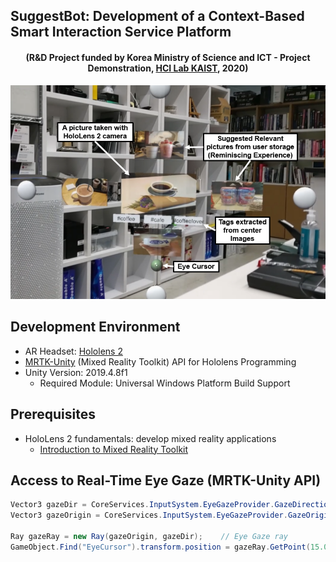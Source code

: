 ## SuggestBot: Development of a Context-Based Smart Interaction Service Platform 
<h4 align="center">
 (R&D Project funded by Korea Ministry of Science and ICT - Project Demonstration, <a href="https://hcil.kaist.ac.kr/">HCI Lab KAIST</a>, 2020)
</h4>
<p align="center">
    <img src="img/overviewImage.PNG", width="700">
</p>

## Development Environment
* AR Headset: [Hololens 2](https://www.microsoft.com/ko-kr/hololens/hardware)
* [MRTK-Unity](https://docs.microsoft.com/ko-kr/windows/mixed-reality/mrtk-unity) (Mixed Reality Toolkit) API for Hololens Programming
* Unity Version:  2019.4.8f1 
  * Required Module: Universal Windows Platform Build Support
## Prerequisites 
* HoloLens 2 fundamentals: develop mixed reality applications
  * [Introduction to Mixed Reality Toolkit](https://docs.microsoft.com/ko-kr/learn/modules/learn-mrtk-tutorials/1-1-introduction)

## Access to Real-Time Eye Gaze (MRTK-Unity API)
```C#
Vector3 gazeDir = CoreServices.InputSystem.EyeGazeProvider.GazeDirection;
Vector3 gazeOrigin = CoreServices.InputSystem.EyeGazeProvider.GazeOrigin;

Ray gazeRay = new Ray(gazeOrigin, gazeDir);    // Eye Gaze ray 
GameObject.Find("EyeCursor").transform.position = gazeRay.GetPoint(15.0f);   // Locate eye cursor
```

